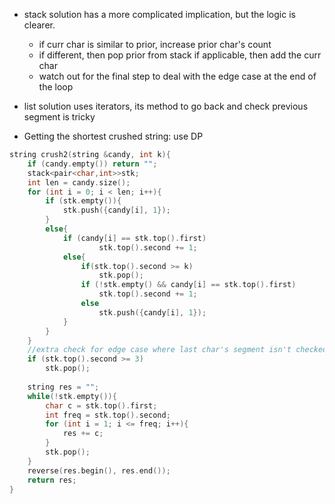 - stack solution has a more complicated implication, but the logic is clearer.
    - if curr char is similar to prior, increase prior char's count
    - if different, then pop prior from stack if applicable, then add the curr char 
    - watch out for the final step to deal with the edge case at the end of the loop
    
- list solution uses iterators, its method to go back and check previous segment is tricky 

- Getting the shortest crushed string: use DP 

```cpp
string crush2(string &candy, int k){
    if (candy.empty()) return "";
    stack<pair<char,int>>stk;
    int len = candy.size();
    for (int i = 0; i < len; i++){
        if (stk.empty()){
            stk.push({candy[i], 1});
        }
        else{ 
            if (candy[i] == stk.top().first)
                    stk.top().second += 1;
            else{ 
                if(stk.top().second >= k)
                    stk.pop();
                if (!stk.empty() && candy[i] == stk.top().first)
                    stk.top().second += 1;
                else
                    stk.push({candy[i], 1});
            }
        }
    }
    //extra check for edge case where last char's segment isn't checked
    if (stk.top().second >= 3)
        stk.pop();
    
    string res = "";
    while(!stk.empty()){
        char c = stk.top().first;
        int freq = stk.top().second;
        for (int i = 1; i <= freq; i++){
            res += c;
        }
        stk.pop();
    }
    reverse(res.begin(), res.end());
    return res;
}
```
